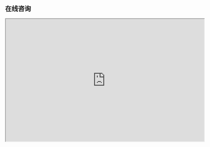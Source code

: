 ## 在线咨询

<iframe src="https://webchat.oftc.net/?channels=koha-ils-cn&uio=d4" width="647" height="400"></iframe>
